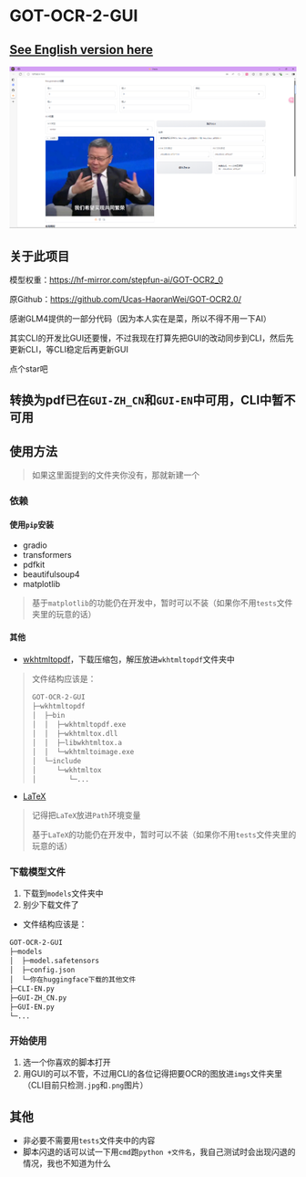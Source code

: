 # GOT-OCR-2-GUI
## [See English version here](README-en.md)

![img.png](img.png)
## 关于此项目

模型权重：https://hf-mirror.com/stepfun-ai/GOT-OCR2_0 

原Github：https://github.com/Ucas-HaoranWei/GOT-OCR2.0/

感谢GLM4提供的一部分代码（因为本人实在是菜，所以不得不用一下AI）

其实CLI的开发比GUI还要慢，不过我现在打算先把GUI的改动同步到CLI，然后先更新CLI，等CLI稳定后再更新GUI

点个star吧

## 转换为pdf已在`GUI-ZH_CN`和`GUI-EN`中可用，CLI中暂不可用

## 使用方法
> 如果这里面提到的文件夹你没有，那就新建一个
### 依赖
#### 使用`pip`安装
- gradio
- transformers
- pdfkit
- beautifulsoup4
- matplotlib
> 基于`matplotlib`的功能仍在开发中，暂时可以不装（如果你不用`tests`文件夹里的玩意的话）
#### 其他
- [wkhtmltopdf](https://wkhtmltopdf.org/downloads.html)，下载压缩包，解压放进`wkhtmltopdf`文件夹中
> 文件结构应该是：
> ```
> GOT-OCR-2-GUI
> ├─wkhtmltopdf
> │  ├─bin
> │  │  ├─wkhtmltopdf.exe
> │  │  ├─wkhtmltox.dll
> │  │  ├─libwkhtmltox.a
> │  │  └─wkhtmltoimage.exe
> │  └─include
> │     └─wkhtmltox
> │        └─...
> ```
- [LaTeX](https://www.latex-project.org/get/#tex-distributions)
> 记得把`LaTeX`放进`Path`环境变量
> 
> 基于`LaTeX`的功能仍在开发中，暂时可以不装（如果你不用`tests`文件夹里的玩意的话）

### 下载模型文件
1. 下载到`models`文件夹中
2. 别少下载文件了
- 文件结构应该是：
```
GOT-OCR-2-GUI
├─models
│  ├─model.safetensors
│  ├─config.json
│  └─你在huggingface下载的其他文件
├─CLI-EN.py
├─GUI-ZH_CN.py
├─GUI-EN.py
└─...
```
### 开始使用
1. 选一个你喜欢的脚本打开
2. 用GUI的可以不管，不过用CLI的各位记得把要OCR的图放进`imgs`文件夹里（CLI目前只检测`.jpg`和`.png`图片）

## 其他
- 非必要不需要用`tests`文件夹中的内容
- 脚本闪退的话可以试一下用`cmd`跑`python +文件名`，我自己测试时会出现闪退的情况，我也不知道为什么

